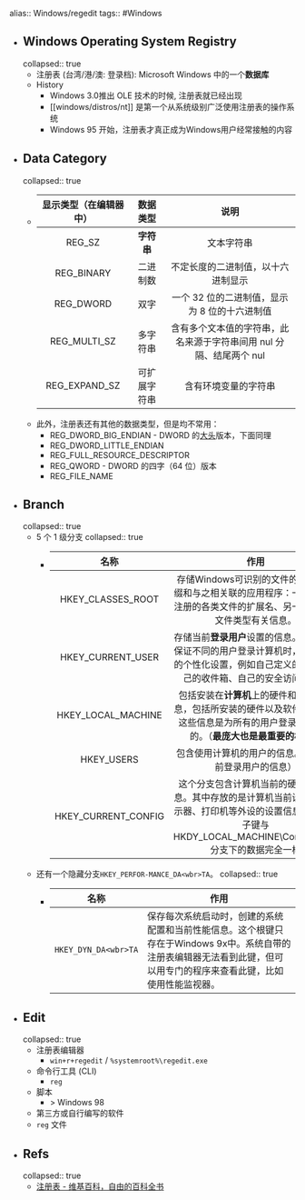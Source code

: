 alias:: Windows/regedit
tags:: #Windows

- ## Windows Operating System Registry
  collapsed:: true
  - 注册表 (台湾/港/澳: 登录档): Microsoft Windows 中的一个**数据库**
  - History
    - Windows 3.0推出 OLE 技术的时候, 注册表就已经出现
    - [[windows/distros/nt]] 是第一个从系统级别广泛使用注册表的操作系统
    - Windows 95 开始，注册表才真正成为Windows用户经常接触的内容
- ## Data Category
  collapsed:: true
  - | 显示类型（在编辑器中） |   数据类型   |                             说明                             |
    | :--------------------: | :----------: | :----------------------------------------------------------: |
    |         REG_SZ         |  **字符串**  |                          文本字符串                          |
    |       REG_BINARY       |   二进制数   |              不定长度的二进制值，以十六进制显示              |
    |       REG_DWORD        |     双字     |        一个 32 位的二进制值，显示为 8 位的十六进制值         |
    |      REG_MULTI_SZ      |   多字符串   | 含有多个文本值的字符串，此名来源于字符串间用 nul 分隔、结尾两个 nul |
    |     REG_EXPAND_SZ      | 可扩展字符串 |                     含有环境变量的字符串                     |
  - 此外，注册表还有其他的数据类型，但是均不常用：
    - REG_DWORD_BIG_ENDIAN - DWORD 的[大头](https://zh.wikipedia.org/wiki/字节序)版本，下面同理
    - REG_DWORD_LITTLE_ENDIAN
    - REG_FULL_RESOURCE_DESCRIPTOR
    - REG_QWORD - DWORD 的四字（64 位）版本
    - REG_FILE_NAME
- ## Branch
  collapsed:: true
  - 5 个 1 级分支
    collapsed:: true
    - |        名称         |                             作用                             |
      | :-----------------: | :----------------------------------------------------------: |
      |  HKEY_CLASSES_ROOT  | 存储Windows可识别的文件的文件名后缀和与之相关联的应用程序：一类是已经注册的各类文件的扩展名、另一类是各类文件类型有关信息。 |
      |  HKEY_CURRENT_USER  | 存储当前**登录用户**设置的信息。这些信息保证不同的用户登录计算机时，使用自己的个性化设置，例如自己定义的墙纸、自己的收件箱、自己的安全访问权限等 |
      | HKEY_LOCAL_MACHINE  | 包括安装在**计算机**上的硬件和软件的信息，包括所安装的硬件以及软件的设置。这些信息是为所有的用户登录系统服务的。（**最庞大也是最重要的根键**） |
      |     HKEY_USERS      |    包含使用计算机的用户的信息。（所有以前登录用户的信息）    |
      | HKEY_CURRENT_CONFIG | 这个分支包含计算机当前的硬件配置信息。其中存放的是计算机当前设置，如显示器、打印机等外设的设置信息等。它的子键与HKDY_LOCAL_MACHINE\Config\0001分支下的数据完全一样 |
  - 还有一个隐藏分支` HKEY_PERFOR-MANCE_DA<wbr>TA `。
    collapsed:: true
    - | 名称                 | 作用                                                         |
      | -------------------- | ------------------------------------------------------------ |
      | `HKEY_DYN_DA<wbr>TA` | 保存每次系统启动时，创建的系统配置和当前性能信息。这个根键只存在于Windows 9x中。系统自带的注册表编辑器无法看到此键，但可以用专门的程序来查看此键，比如使用性能监视器。 |
- ## Edit
  collapsed:: true
  - 注册表编辑器
    - `win+r+regedit` / `%systemroot%\regedit.exe`
  - 命令行工具 (CLI)
    - `reg`
  - 脚本
    - \> Windows 98
  - 第三方或自行编写的软件
  - `reg` 文件
- ## Refs
  collapsed:: true
  - [注册表 - 维基百科，自由的百科全书](https://zh.wikipedia.org/zh-cn/%E6%B3%A8%E5%86%8C%E8%A1%A8)